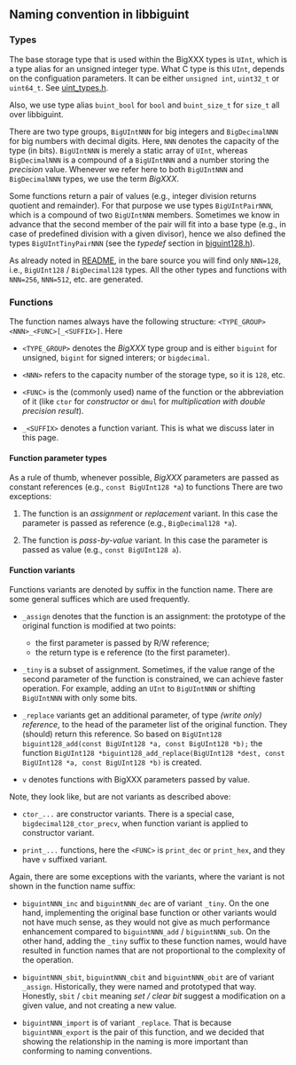## Naming convention in libbiguint

### Types

The base storage type that is used within the BigXXX types is `UInt`,
which is a type alias for an unsigned integer type.
What C type is this `UInt`, depends on the configuation parameters.
It can be either `unsigned int`, `uint32_t` or `uint64_t`.
See [uint_types.h](../src/uint_types.h).

Also, we use type alias `buint_bool` for `bool` and `buint_size_t` for `size_t`
all over libbiguint.

There are two type groups,
`BigUIntNNN` for big integers and
`BigDecimalNNN` for big numbers with decimal digits.
Here, `NNN` denotes the capacity of the type (in bits).
`BigUIntNNN` is merely a static array of `UInt`, whereas
`BigDecimalNNN` is a compound of a `BigUIntNNN` and a number storing the _precision_ value.
Whenever we refer here to both `BigUIntNNN` and `BigDecimalNNN` types, we use the term _BigXXX_.

Some functions return a pair of values (e.g., integer division returns quotient and remainder).
For that purpose we use types `BigUIntPairNNN`, which is a compound of two `BigUIntNNN` members.
Sometimes we know in advance that the second member of the pair will fit into a base type
(e.g., in case of predefined division with a given divisor),
hence we also defined the types `BigUIntTinyPairNNN` (see the _typedef_ section in [biguint128.h](../src/biguint128.h)).

As already noted in [README](../README.md),
in the bare source you will find only `NNN=128`, i.e.,
`BigUInt128` / `BigDecimal128` types.
All the other types and functions with `NNN=256`, `NNN=512`, etc. are generated.

### Functions

The function names always have the following structure: `<TYPE_GROUP><NNN>_<FUNC>[_<SUFFIX>]`.
Here

 * `<TYPE_GROUP>` denotes the _BigXXX_ type group
 and is either `biguint` for unsigned, `bigint` for signed interers; or `bigdecimal`.

 * `<NNN>` refers to the capacity number of the storage type, so it is `128`, etc.

 * `<FUNC>` is the (commonly used) name of the function or the abbreviation of it
 (like `ctor` for _constructor_ or `dmul` for _multiplication with double precision result_).

 * `_<SUFFIX>` denotes a function variant. This is what we discuss later in this page.

#### Function parameter types

As a rule of thumb, whenever possible,
_BigXXX_ parameters are passed as constant references (e.g., `const BigUInt128 *a`) to functions
There are two exceptions:

 1. The function is an _assignment_ or _replacement_ variant.
 In this case the parameter is passed as reference (e.g., `BigDecimal128 *a`).

 1. The function is _pass-by-value_ variant.
 In this case the parameter is passed as value (e.g., `const BigUInt128 a`).

#### Function variants

Functions variants are denoted by suffix in the function name.
There are some general suffices which are used frequently.

 * `_assign` denotes that the function is an assignment:
 the prototype of the original function is modified at two points:
   * the first parameter is passed by R/W reference;
   * the return type is e reference (to the first parameter).

 * `_tiny` is a subset of assignment.
 Sometimes, if the value range of the second parameter of the function is constrained,
 we can achieve faster operation. For example, adding an `UInt` to `BigUIntNNN` or
 shifting `BigUIntNNN` with only some bits.

 * `_replace` variants get an additional parameter, of type _(write only) reference_,
 to the head of the parameter list of the original function.
 They (should) return this reference.
 So based on `BigUInt128 biguint128_add(const BigUInt128 *a, const BigUInt128 *b);`
 the function `BigUInt128 *biguint128_add_replace(BigUInt128 *dest, const BigUInt128 *a, const BigUInt128 *b)`
 is created.

 * `v` denotes functions with BigXXX parameters passed by value.

Note, they look like, but are not variants as described above:

 * `ctor_...` are constructor variants.
 There is a special case, `bigdecimal128_ctor_precv`,
 when function variant is applied to constructor variant.

 * `print_...` functions, here the `<FUNC>` is `print_dec` or `print_hex`, and they have `v` suffixed variant.

Again, there are some exceptions with the variants,
where the variant is not shown in the function name suffix:

 * `biguintNNN_inc` and `biguintNNN_dec` are of variant `_tiny`.
 On the one hand, implementing the original base function or other variants would not have much sense,
 as they would not give as much performance enhancement compared to
 `biguintNNN_add` / `biguintNNN_sub`.
 On the other hand, adding the `_tiny` suffix to these function names,
 would have resulted in function names that are not proportional to the complexity of the operation.

 * `biguintNNN_sbit`, `biguintNNN_cbit` and `biguintNNN_obit` are of variant `_assign`.
 Historically, they were named and prototyped that way.
 Honestly, `sbit` / `cbit` meaning _set / clear bit_ suggest a modification on a given value,
 and not creating a new value.

 * `biguintNNN_import` is of variant `_replace`.
 That is because `biguintNNN_export` is the pair of this function,
 and we decided that showing the relationship in the naming is more important
 than conforming to naming conventions.

